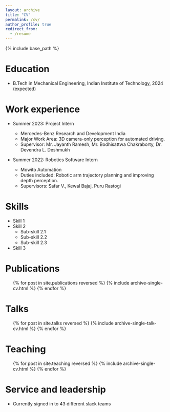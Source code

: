 ```yaml
---
layout: archive
title: "CV"
permalink: /cv/
author_profile: true
redirect_from:
  - /resume
---
```


{% include base_path %}

Education
======
* B.Tech in Mechanical Engineering, Indian Institute of Technology, 2024 (expected)

Work experience
======
* Summer 2023: Project Intern
  * Mercedes-Benz Research and Development India
  * Major Work Area: 3D camera-only perception for automated driving.
  * Supervisor: Mr. Jayanth Ramesh, Mr. Bodhisattwa Chakraborty, Dr. Devendra L. Deshmukh

* Summer 2022: Robotics Software Intern
  * Mowito Automation
  * Duties included: Robotic arm trajectory planning and improving depth perception.
  * Supervisors: Safar V., Kewal Bajaj, Puru Rastogi
  
Skills
======
* Skill 1
* Skill 2
  * Sub-skill 2.1
  * Sub-skill 2.2
  * Sub-skill 2.3
* Skill 3

Publications
======
  <ul>{% for post in site.publications reversed %}
    {% include archive-single-cv.html %}
  {% endfor %}</ul>
  
Talks
======
  <ul>{% for post in site.talks reversed %}
    {% include archive-single-talk-cv.html  %}
  {% endfor %}</ul>
  
Teaching
======
  <ul>{% for post in site.teaching reversed %}
    {% include archive-single-cv.html %}
  {% endfor %}</ul>
  
Service and leadership
======
* Currently signed in to 43 different slack teams
